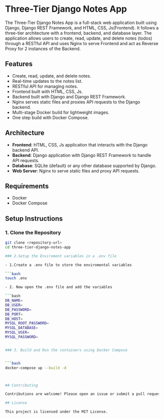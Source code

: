 # Three-Tier Django Notes App

The Three-Tier Django Notes App is a full-stack web application built using Django, Django REST Framework, and HTML, CSS, Js(Frontend). It follows a three-tier architecture with a frontend, backend, and database layer. The application allows users to create, read, update, and delete notes (todos) through a RESTful API and uses Nginx to serve Frontend and act as Reverse Proxy for 2 instances of the Backend. 

## Features

- Create, read, update, and delete notes.
- Real-time updates to the notes list.
- RESTful API for managing notes.
- Frontend built with HTML, CSS, Js.
- Backend built with Django and Django REST Framework.
- Nginx serves static files and proxies API requests to the Django backend.
- Multi-stage Docker build for lightweight images.
- One step build with Docker Compose.

## Architecture

- **Frontend**: HTML, CSS, Js application that interacts with the Django backend API.
- **Backend**: Django application with Django REST Framework to handle API requests.
- **Database**: SQLite (default) or any other database supported by Django.
- **Web Server**: Nginx to serve static files and proxy API requests.

## Requirements

- Docker
- Docker Compose

## Setup Instructions

### 1. Clone the Repository

```bash
git clone <repository-url>
cd three-tier-django-notes-app

### 2.Setup the Enviroment variables in a .env file

- 1.Create a .env file to store the enviromental variables

```bash
touch .env

- 2. Now open the .env file and add the variables

```bash
DB_NAME=
DB_USER=
DB_PASSWORD=
DB_PORT=
DB_HOST=
MYSQL_ROOT_PASSWORD=
MYSQL_DATABASE=
MYSQL_USER=
MYSQL_PASSWORD=


### 3. Build and Run the containers using Docker Compose


```bash
docker-compose up --build -d



## Contributing

Contributions are welcome! Please open an issue or submit a pull request.

## License

This project is licensed under the MIT License.
